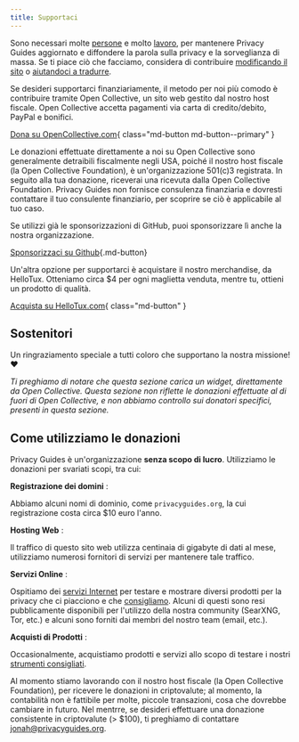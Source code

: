 ```yaml
---
title: Supportaci
---
```


<!-- markdownlint-disable MD036 -->
Sono necessari molte [persone](https://github.com/privacyguides/privacyguides.org/graphs/contributors) e molto [lavoro](https://github.com/privacyguides/privacyguides.org/pulse/monthly), per mantenere Privacy Guides aggiornato e diffondere la parola sulla privacy e la sorveglianza di massa. Se ti piace ciò che facciamo, considera di contribuire [modificando il sito](https://github.com/privacyguides/privacyguides.org) o [aiutandoci a tradurre](https://crowdin.com/project/privacyguides).

Se desideri supportarci finanziariamente, il metodo per noi più comodo è contribuire tramite Open Collective, un sito web gestito dal nostro host fiscale. Open Collective accetta pagamenti via carta di credito/debito, PayPal e bonifici.

[Dona su OpenCollective.com](https://opencollective.com/privacyguides/donate){ class="md-button md-button--primary" }

Le donazioni effettuate direttamente a noi su Open Collective sono generalmente detraibili fiscalmente negli USA, poiché il nostro host fiscale (la Open Collective Foundation), è un'organizzazione 501(c)3 registrata. In seguito alla tua donazione, riceverai una ricevuta dalla Open Collective Foundation. Privacy Guides non fornisce consulenza finanziaria e dovresti contattare il tuo consulente finanziario, per scoprire se ciò è applicabile al tuo caso.

Se utilizzi già le sponsorizzazioni di GitHub, puoi sponsorizzare lì anche la nostra organizzazione.

[Sponsorizzaci su Github](https://github.com/sponsors/privacyguides ""){.md-button}

Un'altra opzione per supportarci è acquistare il nostro merchandise, da HelloTux. Otteniamo circa $4 per ogni maglietta venduta, mentre tu, ottieni un prodotto di qualità.

[Acquista su HelloTux.com](https://hellotux.com/privacyguides){ class="md-button" }

## Sostenitori

Un ringraziamento speciale a tutti coloro che supportano la nostra missione! :heart:

*Ti preghiamo di notare che questa sezione carica un widget, direttamente da Open Collective. Questa sezione non riflette le donazioni effettuate al di fuori di Open Collective, e non abbiamo controllo sui donatori specifici, presenti in questa sezione.*

<script src="https://opencollective.com/privacyguides/banner.js"></script>

## Come utilizziamo le donazioni

Privacy Guides è un'organizzazione **senza scopo di lucro**. Utilizziamo le donazioni per svariati scopi, tra cui:

**Registrazione dei domini**
:

Abbiamo alcuni nomi di dominio, come `privacyguides.org`, la cui registrazione costa circa $10 euro l'anno.

**Hosting Web**
:

Il traffico di questo sito web utilizza centinaia di gigabyte di dati al mese, utilizziamo numerosi fornitori di servizi per mantenere tale traffico.

**Servizi Online**
:

Ospitiamo dei [servizi Internet](https://privacyguides.net) per testare e mostrare diversi prodotti per la privacy che ci piacciono e che [consigliamo](../tools.md). Alcuni di questi sono resi pubblicamente disponibili per l'utilizzo della nostra community (SearXNG, Tor, etc.) e alcuni sono forniti dai membri del nostro team (email, etc.).

**Acquisti di Prodotti**
:

Occasionalmente, acquistiamo prodotti e servizi allo scopo di testare i nostri [strumenti consigliati](../tools.md).

Al momento stiamo lavorando con il nostro host fiscale (la Open Collective Foundation), per ricevere le donazioni in criptovalute; al momento, la contabilità non è fattibile per molte, piccole transazioni, cosa che dovrebbe cambiare in futuro. Nel mentrre, se desideri effettuare una donazione consistente in criptovalute (> $100), ti preghiamo di contattare [jonah@privacyguides.org](mailto:jonah@privacyguides.org).
